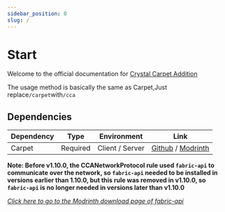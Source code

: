 ```yaml
---
sidebar_position: 0
slug: /
---
```


# Start

Welcome to the official documentation for [Crystal Carpet Addition](https://modrinth.com/mod/crystalcarpetaddition)

The usage method is basically the same as Carpet,Just replace```/carpet```with```/cca```

## Dependencies

| Dependency | Type     | Environment     | Link                                                                                             |
|------------|----------|-----------------|--------------------------------------------------------------------------------------------------|
| Carpet     | Required | Client / Server | [Github](https://github.com/gnembon/fabric-carpet) / [Modrinth](https://modrinth.com/mod/carpet) |

**Note: Before v1.10.0, the CCANetworkProtocol rule used `fabric-api` to communicate over the network, so `fabric-api` 
needed to be installed in versions earlier than 1.10.0, but this rule was removed in v1.10.0, so `fabric-api` is no 
longer needed in versions later than v1.10.0**

*[Click here to go to the Modrinth download page of fabric-api](https://modrinth.com/mod/fabric-api)*